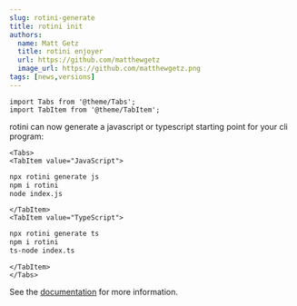 ```yaml
---
slug: rotini-generate
title: rotini init
authors:
  name: Matt Getz
  title: rotini enjoyer
  url: https://github.com/matthewgetz
  image_url: https://github.com/matthewgetz.png
tags: [news,versions]
---
```


```mdx-code-block
import Tabs from '@theme/Tabs';
import TabItem from '@theme/TabItem';
```

rotini can now generate a javascript or typescript starting point for your cli program:  

```mdx-code-block
<Tabs>
<TabItem value="JavaScript">
```

```bash
npx rotini generate js
npm i rotini
node index.js
```

```mdx-code-block
</TabItem>
<TabItem value="TypeScript">
```

```bash
npx rotini generate ts
npm i rotini
ts-node index.ts
```

```mdx-code-block
</TabItem>
</Tabs>
```

See the [documentation](/docs/1.1.0) for more information.  
